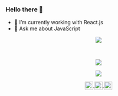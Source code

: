 ### Hello there 👋

- 🔭 I’m currently working with React.js
- 💬 Ask me about JavaScript



<p align="center"> <img src="https://github-readme-stats.vercel.app/api?username=FelipeSSac&show_icons=true&theme=gotham" /> </p>
<br />
<p align="center"> <img src="https://github-readme-stats.vercel.app/api/top-langs/?username=FelipeSSac&show_icons=true&theme=gotham" /></p>
<p align="center"> <img src="https://github-readme-stats.vercel.app/api/top-langs/?username=FelipeSSac&show_icons=true&theme=gotham" /></p>
<p align="center">
  <a align="center" href="https://twitter.com/F_li__">
    <img align="center" alt="Felipes's Twitter" width="22px" src="https://raw.githubusercontent.com/peterthehan/peterthehan/master/assets/twitter.svg" />
  </a>
  <a align="center" href="https://www.linkedin.com/in/felipessac/">
    <img align="center" alt="Felipes's LinkedIN" width="22px" src="https://raw.githubusercontent.com/peterthehan/peterthehan/master/assets/linkedin.svg" />
  </a>
  <a href="https://open.spotify.com/user/12166123243">
    <img align="center" alt="Felipes's Spotify" width="22px" src="https://raw.githubusercontent.com/peterthehan/peterthehan/master/assets/spotify.svg" />
  </a>
</p>
